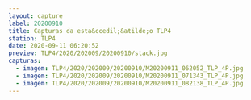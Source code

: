 ```yaml
---
layout: capture
label: 20200910
title: Capturas da esta&ccedil;&atilde;o TLP4
station: TLP4
date: 2020-09-11 06:20:52
preview: TLP4/2020/202009/20200910/stack.jpg
capturas:
  - imagem: TLP4/2020/202009/20200910/M20200911_062052_TLP_4P.jpg
  - imagem: TLP4/2020/202009/20200910/M20200911_071343_TLP_4P.jpg
  - imagem: TLP4/2020/202009/20200910/M20200911_082138_TLP_4P.jpg
---
```

